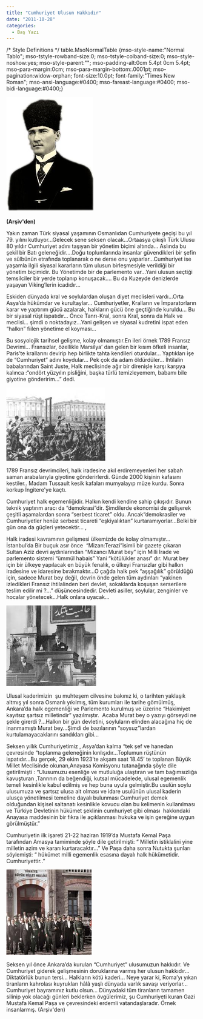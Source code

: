 ```yaml
---
title: "Cumhuriyet Ulusun Hakkıdır"
date: "2011-10-28"
categories: 
  - Baş Yazı
---
```


/\* Style Definitions \*/ table.MsoNormalTable {mso-style-name:"Normal Tablo"; mso-tstyle-rowband-size:0; mso-tstyle-colband-size:0; mso-style-noshow:yes; mso-style-parent:""; mso-padding-alt:0cm 5.4pt 0cm 5.4pt; mso-para-margin:0cm; mso-para-margin-bottom:.0001pt; mso-pagination:widow-orphan; font-size:10.0pt; font-family:"Times New Roman"; mso-ansi-language:#0400; mso-fareast-language:#0400; mso-bidi-language:#0400;}

[![ataturk.jpg](../uploads/2011/10/ataturk.jpg)](../uploads/2011/10/ataturk.jpg "ataturk.jpg")

**(Arşiv'den)**

Yakın zaman Türk siyasal yaşamının Osmanlıdan Cumhuriyete geçişi bu yıl 79. yılını kutluyor...Gelecek sene seksen olacak...Ortaasya çıkışlı Türk Ulusu 80 yıldır Cumhuriyet adını taşıyan bir yönetim biçimi altında... Aslında bu şekil bir Batı geleneğidir....Doğu toplumlarında insanlar güvendikleri bir şefin ve sülbünün etrafında toplanarak o ne derse onu yaparlar...Cumhuriyet ise yaşamla ilgili siyasal kararların tüm ulusun birleşmesiyle verildiği bir  yönetim biçimidir. Bu Yönetimde bir de parlemento var...Yani ulusun seçtiği temsilciler bir yerde toplanıp konuşacak.... Bu da Kuzeyde denizlerde yaşayan Viking’lerin icadıdır...

Eskiden dünyada kral ve soylulardan oluşan diyet meclisleri vardı...Orta Asya’da hükümdar ve kurultaylar... Cumhuriyetler, Kralların ve İmparatorların karar ve yaptırım gücü azalarak, halkların gücü öne geçtiğinde kuruldu... Bu bir siyasal rüşt ispatıdır... Önce Tanrı-Kral, sonra Kral, sonra da Halk ve meclisi... şimdi o noktadayız...Yani gelişen ve siyasal kudretini ispat eden “halkın” fiilen yönetime el koyması...

Bu sosyolojik tarihsel gelişme, kolay olmamıştır.En ileri örnek 1789 Fransız Devrimi... Fransızlar, özellikle Marsilya’ dan gelen bir kısım öfkeli insanlar, Paris’te krallarını devirip hep birlikte tahta kendileri oturdular... Yaptıkları işe de “Cumhuriyet” adını koydular... Pek çok da adam öldürdüler... İhtilalin babalarından Saint Juste, Halk meclisinde ağır bir direnişle karşı karşıya kalınca :“ondört yüzyılın pisliğini, başka türlü temizleyemem, babamı bile giyotine gönderirim...” dedi.

[![giyotin.jpg](../uploads/2011/10/giyotin.jpg)](../uploads/2011/10/giyotin.jpg "giyotin.jpg")

1789 Fransız devrimcileri, halk iradesine akıl erdiremeyenleri her sabah saman arabalarıyla giyotine gönderirlerdi. Günde 2000 kişinin kafasını kestiler.. Madam Tussault kesik kafaları mumyalayıp müze kurdu. Sonra korkup İngitere'ye kaçtı.

Cumhuriyet halk egemenliğidir. Halkın kendi kendine sahip çıkışıdır. Bunun teknik yaptırım aracı da “demokrasi”dir. Şimdilerde ekonomisi de gelişerek çeşitli aşamalardan sonra “serbest ticaret” oldu. Ancak“demokrasiler ve Cumhuriyetler henüz serbest ticareti “eşkiyalıktan” kurtaramıyorlar...Belki bir gün ona da güçleri yetecektir... ,

Halk iradesi kavramının gelişmesi ülkemizde de kolay olmamıştır... İstanbul’da Bir buçuk asır önce  “Mizan:Terazi”isimli bir gazete çıkaran Sultan Aziz devri aydınlarından “Mizancı Murat bey” için Milli İrade ve parlemento sistemi “ümmül habais” Yani “kötülükler anası” dır. Murat bey için bir ülkeye yapılacak en büyük fenalık, o ülkeyi Fransızlar gibi halkın iradesine ve idaresine bırakmaktır...O çağda halk pek “aşşağılık” görüldüğü için, sadece Murat bey değil, devrin önde gelen tüm aydınları “yakinen izledikleri Fransız ihtilalinden beri devlet, sokaklarda koşuşan serserilere teslim edilir mi ?...” düşüncesindedir. Devleti asiller, soylular, zenginler ve hocalar yönetecek...Halk onlara uyacak...

[![cum.jpg](../uploads/2011/10/cum.jpg)](../uploads/2011/10/cum.jpg "cum.jpg")

Ulusal kaderimizin  şu muhteşem cilvesine bakınız ki, o tarihten yaklaşık altmış yıl sonra Osmanlı yıkılmış, tüm kurumları ile tarihe gömülmüş, Ankara’da halk egemenliği ve Parlemento kurulmuş ve üzerine “Hakimiyet kayıtsız şartsız milletindir” yazılmıştır.  Acaba Murat bey o yazıyı görseydi ne şekle girerdi ?...Halkın bir gün devletini, soyluların elinden alacağına hiç de inanmamıştı Murat bey...Şimdi de bazılarının “soysuz”lardan kurtulamayacaklarını sandıkları gibi...  

Seksen yıllık Cumhuriyetimiz , Asya’dan kalma “tek şef ve hanedan çevresinde “toplanma geleneğinin kırılışıdır...Toplumun rüştünün ispatıdır...Bu gerçek, 29 ekim 1923’te akşam saat 18.45’ te toplanan Büyük Millet Meclisinde okunan,Anayasa Komisyonu tutanağında şöyle dile getirilmişti : “Ulusumuzu esenliğe ve mutluluğa ulaştıran ve tam bağımsızlığa kavuşturan ,Tanrının da beğendiği, kutsal mücadelede, ulusal egemenlik temeli kesinlikle kabul edilmiş ve hep buna uyula gelmiştir.Bu usulün soylu ulusumuza ve şartsız ulusa ait olması ve idare usulünün ulusal kaderin ulusça yönetilmesi temeline dayalı bulunması Cumhuriyet demek olduğundan kişisel saltanatı kesinlikle kovucu olan bu kelimenin kullanılması ve Türkiye Devletinin hükümet şeklinin cumhuriyet gibi olması  hakkındaki Anayasa maddesinin bir fıkra ile açıklanması hukuka ve işin gereğine uygun görülmüştür.”

Cumhuriyetin ilk işareti 21-22 haziran 1919’da Mustafa Kemal Paşa tarafından Amasya tamiminde şöyle dile getirilmişti: “ Milletin istiklalini yine milletin azim ve kararı kurtaracaktır...” Ve Paşa daha sonra Nutukta şunları söylemişti: “ hükümet milli egemenlik esasına dayalı halk hükümetidir. Cumhuriyettir..”

[![images2.jpg](../uploads/2011/10/images2.jpg)](../uploads/2011/10/images2.jpg "images2.jpg")

Seksen yıl önce Ankara’da kurulan “Cumhuriyet” ulusumuzun hakkıdır. Ve Cumhuriyet giderek gelişmesinin doruklarına varmış her ulusun hakkıdır... Diktatörlük bunun tersi... Halkların kötü kaderi... Neye yarar ki, Roma’yı yıkan tiranların kahrolası kuyrukları hâlâ yaşlı dünyada varlık savaşı veriyorlar... Cumhuriyet bayramınız kutlu olsun... Dünyadaki tüm tiranların tamamen silinip yok olacağı günleri beklerken övgülerimiz, şu Cumhuriyeti kuran Gazi Mustafa Kemal Paşa ve çevresindeki erdemli vatandaşlaradır. Örnek insanlarmış. (Arşiv'den)
